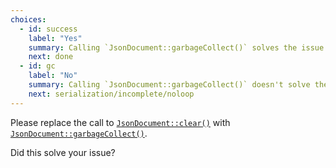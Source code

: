 ```yaml
---
choices:
  - id: success
    label: "Yes"
    summary: Calling `JsonDocument::garbageCollect()` solves the issue
    next: done
  - id: gc
    label: "No"
    summary: Calling `JsonDocument::garbageCollect()` doesn't solve the issue
    next: serialization/incomplete/noloop
---
```


Please replace the call to [`JsonDocument::clear()`](/v6/api/jsondocument/clear/) with [`JsonDocument::garbageCollect()`](/v6/api/jsondocument/garbagecollect/).

Did this solve your issue?